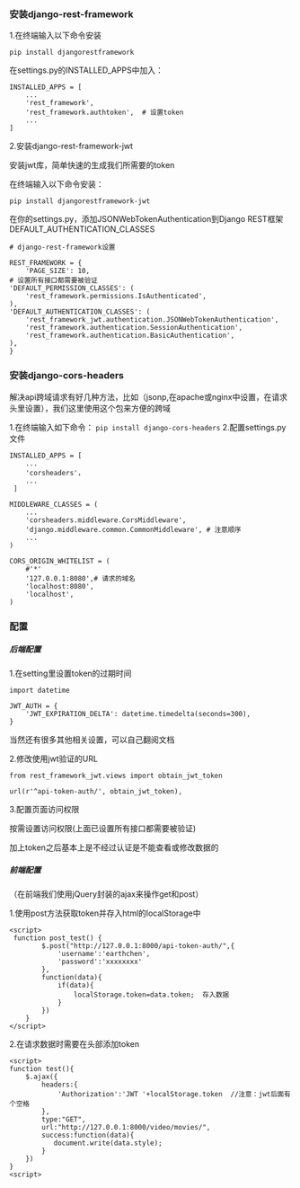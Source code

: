 ### 安装django-rest-framework

1.在终端输入以下命令安装

`pip install djangorestframework`

在settings.py的INSTALLED_APPS中加入：

```
INSTALLED_APPS = [
    ...
    'rest_framework',
    'rest_framework.authtoken',  # 设置token
    ...
]
```

2.安装django-rest-framework-jwt

安装jwt库，简单快速的生成我们所需要的token

在终端输入以下命令安装：

`pip install djangorestframework-jwt`

在你的settings.py，添加JSONWebTokenAuthentication到Django REST框架DEFAULT_AUTHENTICATION_CLASSES

    # django-rest-framework设置
    
    REST_FRAMEWORK = {
        'PAGE_SIZE': 10,
    # 设置所有接口都需要被验证
    'DEFAULT_PERMISSION_CLASSES': (
        'rest_framework.permissions.IsAuthenticated',
    ),
    'DEFAULT_AUTHENTICATION_CLASSES': (
        'rest_framework_jwt.authentication.JSONWebTokenAuthentication',
        'rest_framework.authentication.SessionAuthentication',
        'rest_framework.authentication.BasicAuthentication',
    ),
    }
### 安装django-cors-headers

解决api跨域请求有好几种方法，比如（jsonp,在apache或nginx中设置，在请求头里设置），我们这里使用这个包来方便的跨域

1.在终端输入如下命令：
`pip install django-cors-headers`
2.配置settings.py文件

```
INSTALLED_APPS = [
    ...
    'corsheaders'，
    ...
 ] 

MIDDLEWARE_CLASSES = (
    ...
    'corsheaders.middleware.CorsMiddleware',
    'django.middleware.common.CommonMiddleware', # 注意顺序
    ...
)

CORS_ORIGIN_WHITELIST = (
    #'*'
    '127.0.0.1:8080',# 请求的域名
    'localhost:8080',
    'localhost',
)
```



### 配置

##### 后端配置

1.在setting里设置token的过期时间

```
import datetime

JWT_AUTH = {
    'JWT_EXPIRATION_DELTA': datetime.timedelta(seconds=300),
}
```

当然还有很多其他相关设置，可以自己翻阅文档

2.修改使用jwt验证的URL

```
from rest_framework_jwt.views import obtain_jwt_token

url(r'^api-token-auth/', obtain_jwt_token),
```

3.配置页面访问权限

按需设置访问权限(上面已设置所有接口都需要被验证)

加上token之后基本上是不经过认证是不能查看或修改数据的

##### 前端配置

（在前端我们使用jQuery封装的ajax来操作get和post）

1.使用post方法获取token并存入html的localStorage中

```
<script>
 function post_test() {
        $.post("http://127.0.0.1:8000/api-token-auth/",{
            'username':'earthchen',
            'password':'xxxxxxxx'
        },
        function(data){
            if(data){
                localStorage.token=data.token;  存入数据
            }
        })
    }
</script>
```

2.在请求数据时需要在头部添加token

```
<script>
function test(){
    $.ajax({
        headers:{
            'Authorization':'JWT '+localStorage.token  //注意：jwt后面有个空格
        },
        type:"GET",
        url:"http://127.0.0.1:8000/video/movies/",
        success:function(data){
           document.write(data.style);
        }
    })
}
<script>
```